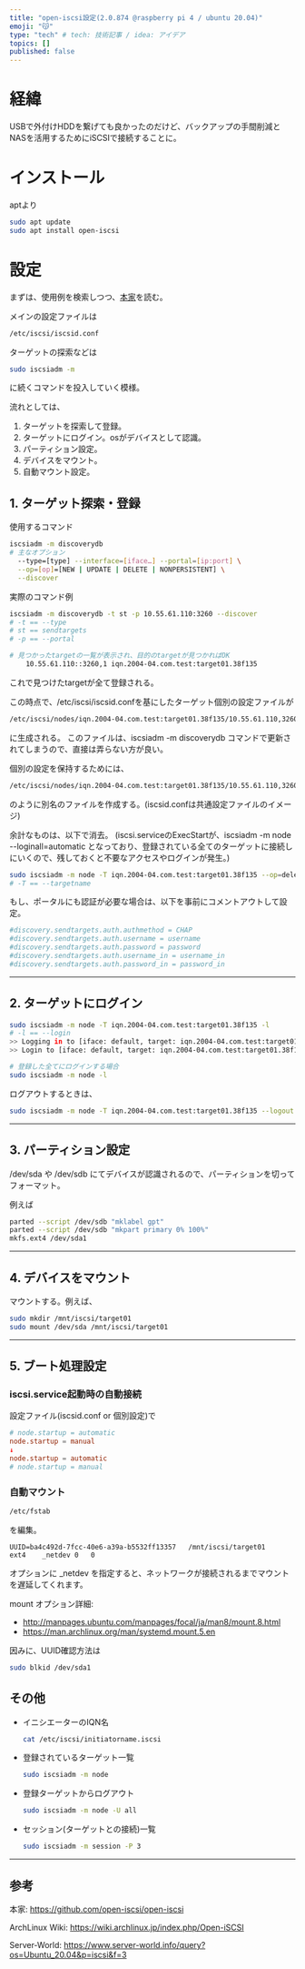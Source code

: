 ```yaml
---
title: "open-iscsi設定(2.0.874 @raspberry pi 4 / ubuntu 20.04)"
emoji: "😽"
type: "tech" # tech: 技術記事 / idea: アイデア
topics: []
published: false
---
```

# 経緯
USBで外付けHDDを繋げても良かったのだけど、バックアップの手間削減とNASを活用するためにiSCSIで接続することに。

# インストール
aptより
```bash
sudo apt update
sudo apt install open-iscsi
```

# 設定
まずは、使用例を検索しつつ、[本家](https://github.com/open-iscsi/open-iscsi)を読む。

メインの設定ファイルは
```bash
/etc/iscsi/iscsid.conf
```
ターゲットの探索などは
```bash
sudo iscsiadm -m
```
に続くコマンドを投入していく模様。

流れとしては、
1. ターゲットを探索して登録。
1. ターゲットにログイン。osがデバイスとして認識。
1. パーティション設定。
1. デバイスをマウント。
1. 自動マウント設定。

## 1. ターゲット探索・登録
使用するコマンド
```bash
iscsiadm -m discoverydb
# 主なオプション
  --type=[type] --interface=[iface…] --portal=[ip:port] \
  --op=[op]=[NEW | UPDATE | DELETE | NONPERSISTENT] \
  --discover
```
実際のコマンド例
```bash
iscsiadm -m discoverydb -t st -p 10.55.61.110:3260 --discover
# -t == --type
# st == sendtargets
# -p == --portal

# 見つかったtargetの一覧が表示され、目的のtargetが見つかればOK
	10.55.61.110::3260,1 iqn.2004-04.com.test:target01.38f135
```
これで見つけたtargetが全て登録される。

この時点で、/etc/iscsi/iscsid.confを基にしたターゲット個別の設定ファイルが
```bash
/etc/iscsi/nodes/iqn.2004-04.com.test:target01.38f135/10.55.61.110,3260,1/default
```
に生成される。
このファイルは、iscsiadm -m discoverydb コマンドで更新されてしまうので、直接は弄らない方が良い。

個別の設定を保持するためには、
```bash
/etc/iscsi/nodes/iqn.2004-04.com.test:target01.38f135/10.55.61.110,3260,1/custom
```
のように別名のファイルを作成する。(iscsid.confは共通設定ファイルのイメージ)


余計なものは、以下で消去。
(iscsi.serviceのExecStartが、iscsiadm -m node --loginall=automatic となっており、登録されている全てのターゲットに接続しにいくので、残しておくと不要なアクセスやログインが発生。)
```bash
sudo iscsiadm -m node -T iqn.2004-04.com.test:target01.38f135 --op=delete
# -T == --targetname
```

もし、ポータルにも認証が必要な場合は、以下を事前にコメントアウトして設定。
```conf:/etc/iscsi/iscsid.conf 
#discovery.sendtargets.auth.authmethod = CHAP
#discovery.sendtargets.auth.username = username
#discovery.sendtargets.auth.password = password
#discovery.sendtargets.auth.username_in = username_in
#discovery.sendtargets.auth.password_in = password_in
```
-------
## 2. ターゲットにログイン
```bash
sudo iscsiadm -m node -T iqn.2004-04.com.test:target01.38f135 -l
# -l == --login
>> Logging in to [iface: default, target: iqn.2004-04.com.test:target01.38f135, portal: 10.55.61.110,3260]
>> Login to [iface: default, target: iqn.2004-04.com.test:target01.38f135, portal: 10.55.61.110,3260] successful.

# 登録した全てにログインする場合
sudo iscsiadm -m node -l
```

ログアウトするときは、
```bash
sudo iscsiadm -m node -T iqn.2004-04.com.test:target01.38f135 --logout 
```
-------
## 3. パーティション設定

/dev/sda や /dev/sdb にてデバイスが認識されるので、パーティションを切ってフォーマット。

例えば
```bash
parted --script /dev/sdb "mklabel gpt"
parted --script /dev/sdb "mkpart primary 0% 100%"
mkfs.ext4 /dev/sda1
```
-------
## 4. デバイスをマウント
マウントする。例えば、
```bash
sudo mkdir /mnt/iscsi/target01
sudo mount /dev/sda /mnt/iscsi/target01
```
-------
## 5. ブート処理設定
### iscsi.service起動時の自動接続
設定ファイル(iscsid.conf or 個別設定)で
```conf
# node.startup = automatic
node.startup = manual
↓
node.startup = automatic
# node.startup = manual
```
### 自動マウント
```bash
/etc/fstab
```
を編集。
```conf:/etc/fstab
UUID=ba4c492d-7fcc-40e6-a39a-b5532ff13357   /mnt/iscsi/target01    ext4    _netdev 0   0
```
オプションに _netdev を指定すると、ネットワークが接続されるまでマウントを遅延してくれます。

mount オプション詳細:
- http://manpages.ubuntu.com/manpages/focal/ja/man8/mount.8.html
- https://man.archlinux.org/man/systemd.mount.5.en


因みに、UUID確認方法は
```bash
sudo blkid /dev/sda1
```

## その他
- イニシエーターのIQN名
	```bash
	cat /etc/iscsi/initiatorname.iscsi
	```
- 登録されているターゲット一覧
	```bash
	sudo iscsiadm -m node
	```
- 登録ターゲットからログアウト
	```bash
	sudo iscsiadm -m node -U all
	```
- セッション(ターゲットとの接続)一覧
	```bash
	sudo iscsiadm -m session -P 3
	```

----------
## 参考

本家: 
https://github.com/open-iscsi/open-iscsi

ArchLinux Wiki: 
https://wiki.archlinux.jp/index.php/Open-iSCSI

Server-World: 
https://www.server-world.info/query?os=Ubuntu_20.04&p=iscsi&f=3